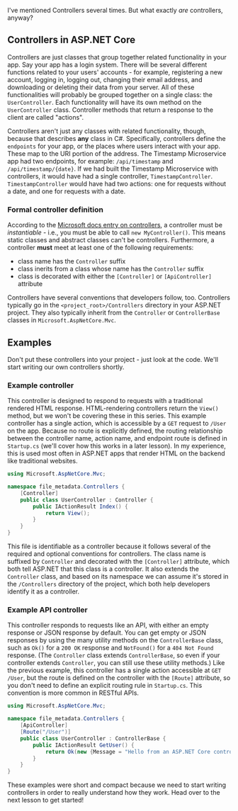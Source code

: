 I've mentioned Controllers several times. But what exactly *are* controllers, anyway?

## Controllers in ASP.NET Core

Controllers are just classes that group together related functionality in your app. Say your app has a login system. There will be several different functions related to your users' accounts - for example, registering a new account, logging in, logging out, changing their email address, and downloading or deleting their data from your server. All of these functionalities will probably be grouped together on a single class: the `UserController`. Each functionality will have its own method on the `UserController` class. Controller methods that return a response to the client are called "actions".

Controllers aren't just any classes with related functionality, though, because that describes **any** class in C#. Specifically, controllers define the `endpoints` for your app, or the places where users interact with your app. These map to the URI portion of the address. The Timestamp Microservice app had two endpoints, for example: `/api/timestamp` and `/api/timestamp/{date}`. If we had built the Timestamp Microservice with controllers, it would have had a single controller, `TimestampController`. `TimestampController` would have had two actions: one for requests without a date, and one for requests with a date.

### Formal controller definition

According to the [Microsoft docs entry on controllers](https://docs.microsoft.com/en-us/aspnet/core/mvc/controllers/actions), a controller must be *instantiable* - i.e., you must be able to call `new MyController()`. This means static classes and abstract classes can't be controllers. Furthermore, a controller **must** meet at least one of the following requirements:

- class name has the `Controller` suffix
- class inerits from a class whose name has the `Controller` suffix
- class is decorated with either the `[Controller]` or `[ApiController]` attribute

Controllers have several conventions that developers follow, too. Controllers typically go in the `<project_root>/Controllers` directory in your ASP.NET project. They also typically inherit from the `Controller` or `ControllerBase` classes in `Microsoft.AspNetCore.Mvc`.

## Examples

Don't put these controllers into your project - just look at the code. We'll start writing our own controllers shortly.

### Example controller

This controller is designed to respond to requests with a traditional rendered HTML response. HTML-rendering controllers return the `View()` method, but we won't be covering these in this series. This example controller has a single action, which is accessible by a `GET` request to `/User` on the app. Because no route is explicitly defined, the routing relationship between the controller name, action name, and endpoint route is defined in `Startup.cs` (we'll cover how this works in a later lesson). In my experience, this is used most often in ASP.NET apps that render HTML on the backend like traditional websites.

```csharp
using Microsoft.AspNetCore.Mvc;

namespace file_metadata.Controllers {
    [Controller]
    public class UserController : Controller {
        public IActionResult Index() {
            return View();
        }
    }
}
```

This file is identifiable as a controller because it follows several of the required and optional conventions for controllers. The class name is suffixed by `Controller` and decorated with the `[Controller]` attribute, which both tell ASP.NET that this class is a controller. It also extends the `Controller` class, and based on its namespace we can assume it's stored in the `/Controllers` directory of the project, which both help developers identify it as a controller.

### Example API controller

This controller responds to requests like an API, with either an empty response or JSON response by default. You can get empty or JSON responses by using the many utility methods on the `ControllerBase` class, such as `Ok()` for a `200 OK` response and `NotFound()` for a `404 Not Found` response. (The `Controller` class extends `ControllerBase`, so even if your controller extends `Controller`, you can still use these utility methods.) Like the previous example, this controller has a single action accessible at `GET /User`, but the route is defined on the controller with the `[Route]` attribute, so you don't need to define an explicit routing rule in `Startup.cs`. This convention is more common in RESTful APIs.

```csharp
using Microsoft.AspNetCore.Mvc;

namespace file_metadata.Controllers {
    [ApiController]
    [Route("/User")]
    public class UserController : ControllerBase {
        public IActionResult GetUser() {
            return Ok(new {Message = "Hello from an ASP.NET Core controller!"});
        }
    }
}
```

These examples were short and compact because we need to start writing controllers in order to really understand how they work. Head over to the next lesson to get started!